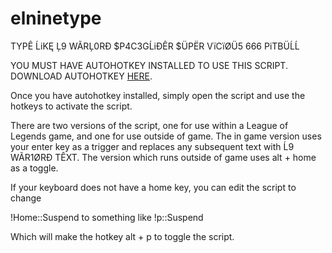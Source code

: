 # elninetype
TYPÊ ĹiKĘ Ļ9 WÃRĻ0RÐ $P4C3GĹiÐÊR $ÜPËR VïCïØÜ5 666 PiTBÜĹĹ

YOU MUST HAVE AUTOHOTKEY INSTALLED TO USE THIS SCRIPT.
DOWNLOAD AUTOHOTKEY [HERE](https://www.autohotkey.com/).

Once you have autohotkey installed, simply open the script and use the hotkeys to activate the script.

There are two versions of the script, one for use within a League of Legends game, and one for use outside of game.
The in game version uses your enter key as a trigger and replaces any subsequent text with Ĺ9 WÃR1ØRÐ TÊXT.
The version which runs outside of game uses alt + home as a toggle.

If your keyboard does not have a home key, you can edit the script to change

!Home::Suspend
to something like
!p::Suspend

Which will make the hotkey alt + p to toggle the script.

